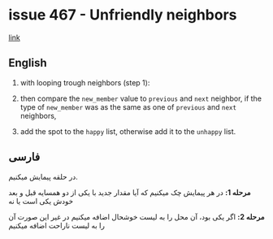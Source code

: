 # issue 467 - Unfriendly neighbors
[link](https://ericnormand.me/issues/467)

## English

1. with looping trough neighbors (step 1):

2. then compare the `new_member` value to `previous` and `next` neighbor,
if the type of `new_member` was as the same as one of `previous` and `next` neighbors,

3. add the spot to the `happy` list,
otherwise add it to the `unhappy` list.


## فارسی
در حلقه پیمایش میکنیم.

**مرحله 1:**
در هر پیمایش چک میکنیم که آیا مقدار جدید با یکی از دو همسایه قبل و بعد خودش یکی است یا نه

**مرحله 2:**
اگر یکی بود، آن محل را به لیست خوشحال اضافه میکنیم
در غیر این صورت آن را به لیست ناراحت اضافه میکنیم
